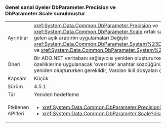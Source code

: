 ### <a name="dbparameterprecision-and-dbparameterscale-are-now-public-virtual-members"></a>Genel sanal üyeler DbParameter.Precision ve DbParameter.Scale sunulmuştur

|   |   |
|---|---|
|Ayrıntılar|<xref:System.Data.Common.DbParameter.Precision> ve <xref:System.Data.Common.DbParameter.Scale> ortak sanal özellikleri olarak uygulanır. Karşılık gelen açık arabirim uygulamaları Değiştir <xref:System.Data.Common.DbParameter.System%23Data%23IDbDataParameter%23Precision> ve <xref:System.Data.Common.DbParameter.System%23Data%23IDbDataParameter%23Scale>.|
|Öneri|Bir ADO.NET veritabanı sağlayıcısı yeniden oluştururken bu farklılıklar duyarlık ve ölçek özelliklerine uygulanacak 'override' anahtar sözcüğünü gerektirir. Bu yalnızca bileşenleri yeniden oluştururken gereklidir; Varolan ikili dosyaları çalışmaya devam eder.|
|Kapsam|Küçük|
|Sürüm|4.5.1|
|Tür|Yeniden hedefleme|
|Etkilenen API'leri|<ul><li><xref:System.Data.Common.DbParameter.Precision?displayProperty=nameWithType></li><li><xref:System.Data.Common.DbParameter.Scale?displayProperty=nameWithType></li></ul>|

